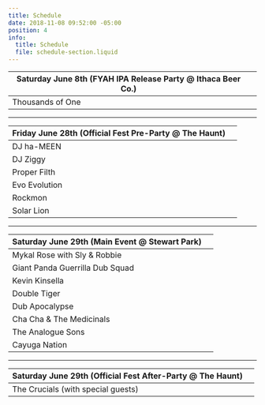 ```yaml
---
title: Schedule
date: 2018-11-08 09:52:00 -05:00
position: 4
info:
  title: Schedule
  file: schedule-section.liquid
---
```




|Saturday June 8th (FYAH IPA Release Party @ Ithaca Beer Co.)            |                   |
|------------------------|------------------:|
| Thousands of One       |                   |


---

| Friday June 28th (Official Fest Pre-Party @ The Haunt)          |                   |
|---------------------------|------------------:|
| DJ ha-MEEN          |                   |
| DJ Ziggy         |                   |
| Proper Filth          |                   |
| Evo Evolution        |                   |
| Rockmon				|					|
| Solar Lion 			| 					|	

---

| Saturday June 29th (Main Event @ Stewart Park)         |                   |
|---------------------------|------------------:|
| Mykal Rose with Sly & Robbie   |                   |
| Giant Panda Guerrilla Dub Squad  |                   |
| Kevin Kinsella|            |
| Double Tiger  |                   |
| Dub Apocalypse	|					|
| Cha Cha & The Medicinals 			| 					|	
| The Analogue Sons			| 					|	
| Cayuga Nation 			| 					|	

---

| Saturday June 29th (Official Fest After-Party @ The Haunt)         |                   |
|---------------------------|------------------:|
| The Crucials (with special guests)        |                   |
